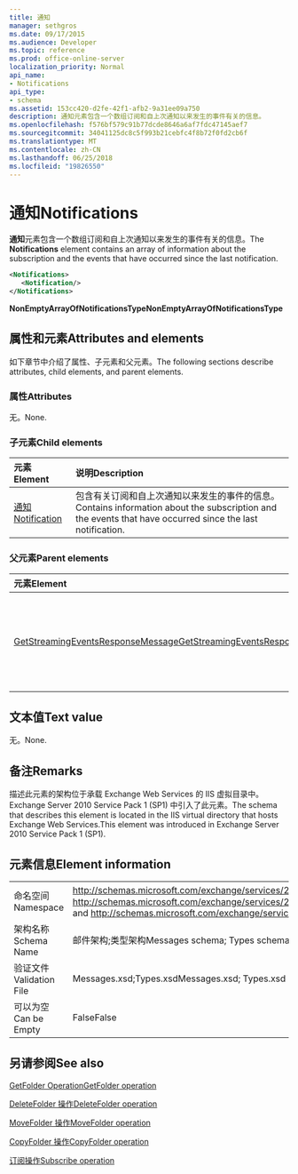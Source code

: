 ```yaml
---
title: 通知
manager: sethgros
ms.date: 09/17/2015
ms.audience: Developer
ms.topic: reference
ms.prod: office-online-server
localization_priority: Normal
api_name:
- Notifications
api_type:
- schema
ms.assetid: 153cc420-d2fe-42f1-afb2-9a31ee09a750
description: 通知元素包含一个数组订阅和自上次通知以来发生的事件有关的信息。
ms.openlocfilehash: f576bf579c91b77dcde8646a6af7fdc47145aef7
ms.sourcegitcommit: 34041125dc8c5f993b21cebfc4f8b72f0fd2cb6f
ms.translationtype: MT
ms.contentlocale: zh-CN
ms.lasthandoff: 06/25/2018
ms.locfileid: "19826550"
---
```

# <a name="notifications"></a><span data-ttu-id="9935f-103">通知</span><span class="sxs-lookup"><span data-stu-id="9935f-103">Notifications</span></span>

<span data-ttu-id="9935f-104">**通知**元素包含一个数组订阅和自上次通知以来发生的事件有关的信息。</span><span class="sxs-lookup"><span data-stu-id="9935f-104">The **Notifications** element contains an array of information about the subscription and the events that have occurred since the last notification.</span></span> 
  
```xml
<Notifications>
   <Notification/>
</Notifications>
```

 <span data-ttu-id="9935f-105">**NonEmptyArrayOfNotificationsType**</span><span class="sxs-lookup"><span data-stu-id="9935f-105">**NonEmptyArrayOfNotificationsType**</span></span>
## <a name="attributes-and-elements"></a><span data-ttu-id="9935f-106">属性和元素</span><span class="sxs-lookup"><span data-stu-id="9935f-106">Attributes and elements</span></span>

<span data-ttu-id="9935f-107">如下章节中介绍了属性、子元素和父元素。</span><span class="sxs-lookup"><span data-stu-id="9935f-107">The following sections describe attributes, child elements, and parent elements.</span></span>
  
### <a name="attributes"></a><span data-ttu-id="9935f-108">属性</span><span class="sxs-lookup"><span data-stu-id="9935f-108">Attributes</span></span>

<span data-ttu-id="9935f-109">无。</span><span class="sxs-lookup"><span data-stu-id="9935f-109">None.</span></span>
  
### <a name="child-elements"></a><span data-ttu-id="9935f-110">子元素</span><span class="sxs-lookup"><span data-stu-id="9935f-110">Child elements</span></span>

|<span data-ttu-id="9935f-111">**元素**</span><span class="sxs-lookup"><span data-stu-id="9935f-111">**Element**</span></span>|<span data-ttu-id="9935f-112">**说明**</span><span class="sxs-lookup"><span data-stu-id="9935f-112">**Description**</span></span>|
|:-----|:-----|
|[<span data-ttu-id="9935f-113">通知</span><span class="sxs-lookup"><span data-stu-id="9935f-113">Notification</span></span>](notification-ex15websvcsotherref.md) <br/> |<span data-ttu-id="9935f-114">包含有关订阅和自上次通知以来发生的事件的信息。</span><span class="sxs-lookup"><span data-stu-id="9935f-114">Contains information about the subscription and the events that have occurred since the last notification.</span></span>  <br/> |
   
### <a name="parent-elements"></a><span data-ttu-id="9935f-115">父元素</span><span class="sxs-lookup"><span data-stu-id="9935f-115">Parent elements</span></span>

|<span data-ttu-id="9935f-116">**元素**</span><span class="sxs-lookup"><span data-stu-id="9935f-116">**Element**</span></span>|<span data-ttu-id="9935f-117">**说明**</span><span class="sxs-lookup"><span data-stu-id="9935f-117">**Description**</span></span>|
|:-----|:-----|
|[<span data-ttu-id="9935f-118">GetStreamingEventsResponseMessage</span><span class="sxs-lookup"><span data-stu-id="9935f-118">GetStreamingEventsResponseMessage</span></span>](getstreamingeventsresponsemessage.md) <br/> |<span data-ttu-id="9935f-119">包含状态和的单个结果[GetStreamingEvents 操作](getstreamingevents-operation.md)请求。</span><span class="sxs-lookup"><span data-stu-id="9935f-119">Contains the status and result of a single [GetStreamingEvents operation](getstreamingevents-operation.md) request.</span></span>  <br/> |
   
## <a name="text-value"></a><span data-ttu-id="9935f-120">文本值</span><span class="sxs-lookup"><span data-stu-id="9935f-120">Text value</span></span>

<span data-ttu-id="9935f-121">无。</span><span class="sxs-lookup"><span data-stu-id="9935f-121">None.</span></span>
  
## <a name="remarks"></a><span data-ttu-id="9935f-122">备注</span><span class="sxs-lookup"><span data-stu-id="9935f-122">Remarks</span></span>

<span data-ttu-id="9935f-123">描述此元素的架构位于承载 Exchange Web Services 的 IIS 虚拟目录中。Exchange Server 2010 Service Pack 1 (SP1) 中引入了此元素。</span><span class="sxs-lookup"><span data-stu-id="9935f-123">The schema that describes this element is located in the IIS virtual directory that hosts Exchange Web Services.This element was introduced in Exchange Server 2010 Service Pack 1 (SP1).</span></span>
  
## <a name="element-information"></a><span data-ttu-id="9935f-124">元素信息</span><span class="sxs-lookup"><span data-stu-id="9935f-124">Element information</span></span>

|||
|:-----|:-----|
|<span data-ttu-id="9935f-125">命名空间</span><span class="sxs-lookup"><span data-stu-id="9935f-125">Namespace</span></span>  <br/> |<span data-ttu-id="9935f-126">http://schemas.microsoft.com/exchange/services/2006/messages 和 http://schemas.microsoft.com/exchange/services/2006/types</span><span class="sxs-lookup"><span data-stu-id="9935f-126">http://schemas.microsoft.com/exchange/services/2006/messages and http://schemas.microsoft.com/exchange/services/2006/types</span></span>  <br/> |
|<span data-ttu-id="9935f-127">架构名称</span><span class="sxs-lookup"><span data-stu-id="9935f-127">Schema Name</span></span>  <br/> |<span data-ttu-id="9935f-128">邮件架构;类型架构</span><span class="sxs-lookup"><span data-stu-id="9935f-128">Messages schema; Types schema</span></span>  <br/> |
|<span data-ttu-id="9935f-129">验证文件</span><span class="sxs-lookup"><span data-stu-id="9935f-129">Validation File</span></span>  <br/> |<span data-ttu-id="9935f-130">Messages.xsd;Types.xsd</span><span class="sxs-lookup"><span data-stu-id="9935f-130">Messages.xsd; Types.xsd</span></span>  <br/> |
|<span data-ttu-id="9935f-131">可以为空</span><span class="sxs-lookup"><span data-stu-id="9935f-131">Can be Empty</span></span>  <br/> |<span data-ttu-id="9935f-132">False</span><span class="sxs-lookup"><span data-stu-id="9935f-132">False</span></span>  <br/> |
   
## <a name="see-also"></a><span data-ttu-id="9935f-133">另请参阅</span><span class="sxs-lookup"><span data-stu-id="9935f-133">See also</span></span>



[<span data-ttu-id="9935f-134">GetFolder Operation</span><span class="sxs-lookup"><span data-stu-id="9935f-134">GetFolder operation</span></span>](getfolder-operation.md)
  
[<span data-ttu-id="9935f-135">DeleteFolder 操作</span><span class="sxs-lookup"><span data-stu-id="9935f-135">DeleteFolder operation</span></span>](deletefolder-operation.md)
  
[<span data-ttu-id="9935f-136">MoveFolder 操作</span><span class="sxs-lookup"><span data-stu-id="9935f-136">MoveFolder operation</span></span>](movefolder-operation.md)
  
[<span data-ttu-id="9935f-137">CopyFolder 操作</span><span class="sxs-lookup"><span data-stu-id="9935f-137">CopyFolder operation</span></span>](copyfolder-operation.md)
  
[<span data-ttu-id="9935f-138">订阅操作</span><span class="sxs-lookup"><span data-stu-id="9935f-138">Subscribe operation</span></span>](subscribe-operation.md)


